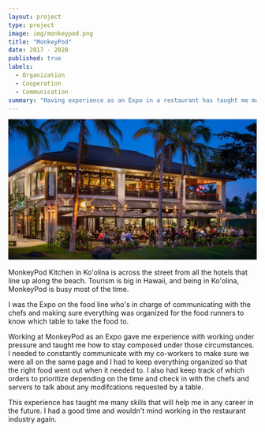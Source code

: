 ```yaml
---
layout: project
type: project
image: img/monkeypod.png
title: "MonkeyPod"
date: 2017 - 2020
published: true
labels:
  - Organization
  - Cooperation
  - Communication
summary: "Having experience as an Expo in a restaurant has taught me many skills that will be useful throughout my career."
---
```


<img class="img-fluid" src="../img/MPK.png">

MonkeyPod Kitchen in Ko'olina is across the street from all the hotels that line up along the beach. Tourism is big in Hawaii, and being in Ko'olina, MonkeyPod is busy most of the time. 

I was the Expo on the food line who's in charge of communicating with the chefs and making sure everything was organized for the food runners to know which table to take the food to.

Working at MonkeyPod as an Expo gave me experience with working under pressure and taught me how to stay composed under those circumstances. I needed to constantly communicate with my co-workers to make sure we were all on the same page and I had to keep everything organized so that the right food went out when it needed to. I also had keep track of which orders to prioritize depending on the time and check in with the chefs and servers to talk about any modifcations requested by a table.

This experience has taught me many skills that will help me in any career in the future. I had a good time and wouldn't mind working in the restaurant industry again. 
